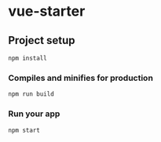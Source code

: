 # vue-starter

## Project setup
```
npm install
```

### Compiles and minifies for production
```
npm run build
```

### Run your app
```
npm start